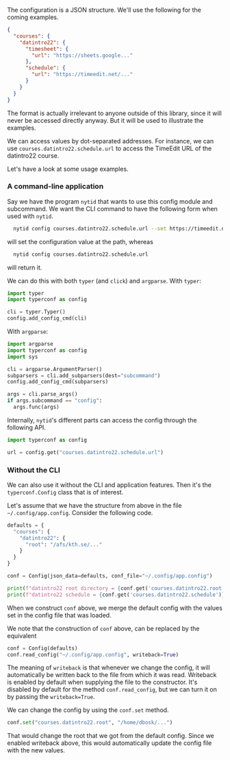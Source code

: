 The configuration is a JSON structure. We'll use the following for the
coming examples.

```JSON
{
  "courses": {
    "datintro22": {
      "timesheet": {
        "url": "https://sheets.google..."
      },
      "schedule": {
        "url": "https://timeedit.net/..."
      }
    }
  }
}
```

The format is actually irrelevant to anyone outside of this library,
since it will never be accessed directly anyway. But it will be used to
illustrate the examples.

We can access values by dot-separated addresses. For instance, we can
use `courses.datintro22.schedule.url` to access the TimeEdit URL of the
datintro22 course.

Let's have a look at some usage examples.

### A command-line application

Say we have the program `nytid` that wants to use this config module and
subcommand. We want the CLI command to have the following form when used
with `nytid`.

```bash
  nytid config courses.datintro22.schedule.url --set https://timeedit.net/...
```

will set the configuration value at the path, whereas

```bash
  nytid config courses.datintro22.schedule.url
```

will return it.

We can do this with both `typer` (and `click`) and `argparse`. With
`typer`:

```python
import typer
import typerconf as config

cli = typer.Typer()
config.add_config_cmd(cli)
```

With `argparse`:

```python
import argparse
import typerconf as config
import sys

cli = argparse.ArgumentParser()
subparsers = cli.add_subparsers(dest="subcommand")
config.add_config_cmd(subparsers)

args = cli.parse_args()
if args.subcommand == "config":
  args.func(args)
```

Internally, `nytid`'s different parts can access the config through the
following API.

```python
import typerconf as config

url = config.get("courses.datintro22.schedule.url")
```

### Without the CLI

We can also use it without the CLI and application features. Then it's
the `typerconf.Config` class that is of interest.

Let's assume that we have the structure from above in the file 
`~/.config/app.config`. Consider the following code.

```python
defaults = {
  "courses": {
    "datintro22": {
      "root": "/afs/kth.se/..."
    }
  }
}

conf = Config(json_data=defaults, conf_file="~/.config/app.config")

print(f"datintro22 root directory = {conf.get('courses.datintro22.root')}")
print(f"datintro22 schedule = {conf.get('courses.datintro22.schedule')}")
```

When we construct `conf` above, we merge the default config
with the values set in the config file that was loaded.

We note that the construction of `conf` above, can be replaced
by the equivalent

```python
conf = Config(defaults)
conf.read_config("~/.config/app.config", writeback=True)
```

The meaning of `writeback` is that whenever we change the
config, it will automatically be written back to the file from which it
was read. Writeback is enabled by default when supplying the file to the
constructor. It's disabled by default for the method
`conf.read_config`, but we can turn it on by passing the
`writeback=True`.

We can change the config by using the `conf.set` method.

```python
conf.set("courses.datintro22.root", "/home/dbosk/...")
```

That would change the root that we got from the default config. Since we
enabled writeback above, this would automatically update the config file
with the new values.

